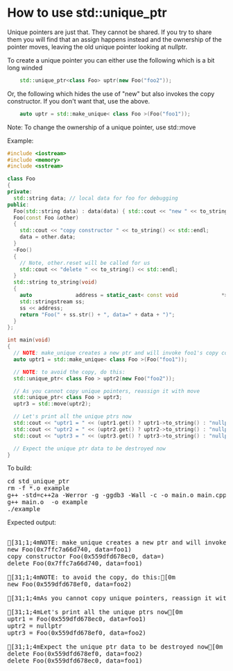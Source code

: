 How to use std::unique_ptr
==========================

Unique pointers are just that. They cannot be shared. If you try to share
them you will find that an assign happens instead and the ownership of the
pointer moves, leaving the old unique pointer looking at nullptr.

To create a unique pointer you can either use the following which is a bit
long winded
```C++
    std::unique_ptr<class Foo> uptr(new Foo("foo2"));
```
Or, the following which hides the use of "new" but also invokes the copy
constructor. If you don't want that, use the above.
```C++
    auto uptr = std::make_unique< class Foo >(Foo("foo1"));
```
Note: To change the ownership of a unique pointer, use std::move

Example:
```C++
#include <iostream>
#include <memory>
#include <sstream>

class Foo
{
private:
  std::string data; // local data for foo for debugging
public:
  Foo(std::string data) : data(data) { std::cout << "new " << to_string() << std::endl; }
  Foo(const Foo &other)
  {
    std::cout << "copy constructor " << to_string() << std::endl;
    data = other.data;
  }
  ~Foo()
  {
    // Note, other.reset will be called for us
    std::cout << "delete " << to_string() << std::endl;
  }
  std::string to_string(void)
  {
    auto              address = static_cast< const void              *>(this);
    std::stringstream ss;
    ss << address;
    return "Foo(" + ss.str() + ", data=" + data + ")";
  }
};

int main(void)
{
  // NOTE: make_unique creates a new ptr and will invoke foo1's copy constructor:
  auto uptr1 = std::make_unique< class Foo >(Foo("foo1"));

  // NOTE: to avoid the copy, do this:
  std::unique_ptr< class Foo > uptr2(new Foo("foo2"));

  // As you cannot copy unique pointers, reassign it with move
  std::unique_ptr< class Foo > uptr3;
  uptr3 = std::move(uptr2);

  // Let's print all the unique ptrs now
  std::cout << "uptr1 = " << (uptr1.get() ? uptr1->to_string() : "nullptr") << std::endl;
  std::cout << "uptr2 = " << (uptr2.get() ? uptr2->to_string() : "nullptr") << std::endl;
  std::cout << "uptr3 = " << (uptr3.get() ? uptr3->to_string() : "nullptr") << std::endl;

  // Expect the unique ptr data to be destroyed now
}
```
To build:
<pre>
cd std_unique_ptr
rm -f *.o example
g++ -std=c++2a -Werror -g -ggdb3 -Wall -c -o main.o main.cpp
g++ main.o  -o example
./example
</pre>
Expected output:
<pre>

[31;1;4mNOTE: make_unique creates a new ptr and will invoke foo1's copy constructor:[0m
new Foo(0x7ffc7a66d740, data=foo1)
copy constructor Foo(0x559dfd678ec0, data=)
delete Foo(0x7ffc7a66d740, data=foo1)

[31;1;4mNOTE: to avoid the copy, do this:[0m
new Foo(0x559dfd678ef0, data=foo2)

[31;1;4mAs you cannot copy unique pointers, reassign it with move[0m

[31;1;4mLet's print all the unique ptrs now[0m
uptr1 = Foo(0x559dfd678ec0, data=foo1)
uptr2 = nullptr
uptr3 = Foo(0x559dfd678ef0, data=foo2)

[31;1;4mExpect the unique ptr data to be destroyed now[0m
delete Foo(0x559dfd678ef0, data=foo2)
delete Foo(0x559dfd678ec0, data=foo1)
</pre>
